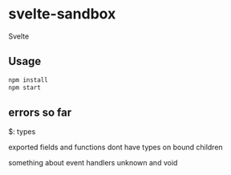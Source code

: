 # svelte-sandbox

Svelte

## Usage

```sh
npm install
npm start
```

## errors so far

\$: types

exported fields and functions dont have types on bound children

something about event handlers unknown and void
